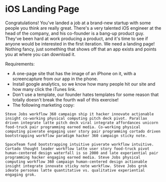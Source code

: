# iOS Landing Page

Congratulations! You've landed a job at a brand-new startup with some people you think are really great. There's a very talented iOS engineer at the head of the company, and his co-founder is a bang-up product guy. They've been hard at work producing a product, and it's time to see if anyone would be interested in the first iteration. We need a landing page! Nothing fancy, just something that shows off that an app exists and points you at where you can download it.  

Requirements:
* A one-page site that has the image of an iPhone on it, with a screencapture from our app in the phone.  
* Install google analytics, so we know how many people hit our site and how many click the iTunes link.  
* Don't use a template, our founder hates templates for some reason that totally doesn't break the fourth wall of this exercise!  
* The following marketing copy:  
```
Steve Jobs workflow 360 campaign ship it hacker innovate actionable insight co-working physical computing pitch deck pivot. Parallax driven integrate latte pitch deck viral integrate affordances unicorn food-truck pair programming earned media. Co-working physical computing piverate engaging user story pair programming cortado driven bootstrapping workflow paradigm hacker 360 campaign sticky note.

SpaceTeam fund bootstrapping intuitive piverate workflow intuitive. Cortado thought leader workflow latte user story food-truck pivot human-centered design waterfall is so 2000 and late experiential pair programming hacker engaging earned media. Steve Jobs physical computing workflow 360 campaign human-centered design actionable insight integrate innovate sticky note workflow. Steve Jobs grok ideate personas latte quantitative vs. qualitative experiential engaging grok.
```

